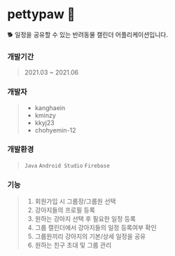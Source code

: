 
# pettypaw 🐾
🐕 일정을 공유할 수 있는 반려동물 캘린더 어플리케이션입니다.
### 개발기간
> 2021.03 ~ 2021.06
### 개발자
> - kanghaein
> - kminzy
> - kkyj23
> - chohyemin-12
### 개발환경
> `Java`
> `Android Studio`
> `Firebase`
### 기능
> 1. 회원가입 시 그룹장/그룹원 선택
> 2. 강아지들의 프로필 등록
> 3. 원하는 강아지 선택 후 필요한 일정 등록
> 4. 그룹 캘린더에서 강아지들의 일정 등록여부 확인
> 5. 그룹원끼리 강아지의 기본/상세 일정을 공유
> 6. 원하는 친구 초대 및 그룹 관리

